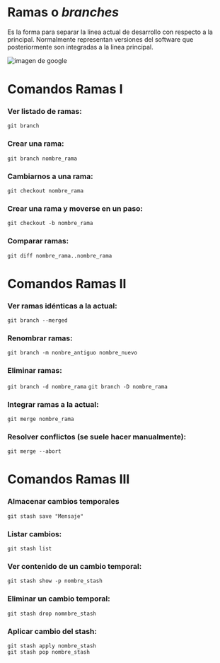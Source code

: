 # Ramas o *branches*

Es la forma para separar la linea actual de desarrollo con respecto
a la principal. Normalmente representan versiones del software que
posteriormente son integradas a la linea principal.

![imagen de google](https://i.stack.imgur.com/F00b8.png)


# Comandos Ramas I
### Ver listado de ramas:
`git branch`

### Crear una rama:
`git branch nombre_rama`

### Cambiarnos a una rama:
`git checkout nombre_rama`

### Crear una rama y moverse en un paso:
`git checkout -b nombre_rama`

### Comparar ramas:
`git diff nombre_rama..nombre_rama`


# Comandos Ramas II
### Ver ramas idénticas a la actual:
`git branch --merged`

### Renombrar ramas:
`git branch -m nonbre_antiguo nombre_nuevo`

### Eliminar ramas:
`git branch -d nombre_rama`
`git branch -D nombre_rama`

### Integrar ramas a la actual:
`git merge nombre_rama`

### Resolver conflictos (se suele hacer manualmente):
`git merge --abort`


# Comandos Ramas III
### Almacenar cambios temporales
`git stash save "Mensaje"`

### Listar cambios:
`git stash list`

### Ver contenido de un cambio temporal:
`git stash show -p nombre_stash`

### Eliminar un cambio temporal:
`git stash drop nomnbre_stash`

### Aplicar cambio del stash:
`git stash apply nombre_stash`                                      
`git stash pop nombre_stash`										   
